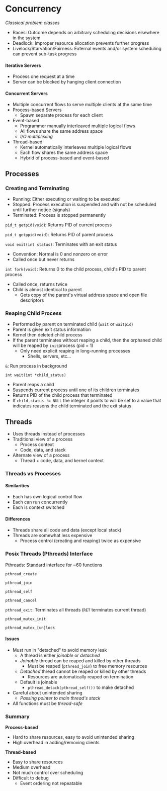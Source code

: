 # Concurrency

_Classical problem classes_

* Races: Outcome depends on arbitrary scheduling decisions elsewhere in the system
* Deadlock: Improper resource allocation prevents further progress
* Livelock/Starvation/Fairness: External events and/or system scheduling can prevent sub-task progress

#### Iterative Servers

* Process one request at a time
* Server can be blocked by hanging client connection

#### Concurrent Servers

* Multiple concurrent flows to serve multiple clients at the same time
* Process-based Servers
  * Spawn separate process for each client
* Event-based
  * Programmer manually interleaved multiple logical flows
  * All flows share the same address space
  * _I/O multiplexing_
* Thread-based
  * Kernel automatically interleaves multiple logical flows
  * Each flow shares the same address space
  * Hybrid of process-based and event-based

## Processes

### Creating and Terminating

* Running: Either executing or waiting to be executed
* Stopped: Process execution is suspended and with not be scheduled until further notice \(signals\)
* Terminated: Process is stopped permanently

`pid_t getpid(void`\): Returns PID of current process

`pid_t getppid(void)`: Returns PID of parent process

`void exit(int status)`: Terminates with an exit status

* Convention: Normal is 0 and nonzero on error
* Called once but never returns

`int fork(void)`: Returns 0 to the child process, child's PID to parent process

* Called once, returns twice
* Child is almost identical to parent
  * Gets copy of the parent's virtual address space and open file descriptors

### Reaping Child Process

* Performed by parent on terminated child \(`wait` or `waitpid`\)
* Parent is given exit status information
* Kernel then deleted child process
* If the parent terminates without reaping a child, then the orphaned child will be reaped by `init`process \(pid = 1\)
  * Only need explicit reaping in long-running processes
    * Shells, servers, etc...

`&`: Run process in background

`int wait(int *child_status)`

* Parent reaps a child
* Suspends current process until one of its children terminates
* Returns PID of the child process that terminated
* If `child_status != NULL` the integer it points to will be set to a value that indicates reasons the child terminated and the exit status

## Threads

* Uses threads instead of processes
* Traditional view of a process
  * Process context
  * Code, data, and stack
* Alternate view of a process
  * Thread + code, data, and kernel context

### Threads vs Processes

#### Similarities

* Each has own logical control flow
* Each can run concurrently
* Each is context switched

#### Differences

* Threads share all code and data \(except local stack\)
* Threads are somewhat less expensive
  * Process control \(creating and reaping\) twice as expensive

### Posix Threads \(Pthreads\) Interface

Pthreads: Standard interface for ~60 functions

`pthread_create`

`pthread_join`

`pthread_self`

`pthread_cancel`

`pthread_exit`: Terminates all threads \(`RET` terminates current thread\)

`pthread_mutex_init`

`pthread_mutex_[un]lock`

#### Issues

* Must run in "detached" to avoid memory leak
  * A thread is either _joinable_ or _detached_
  * _Joinable_ thread can be reaped and killed by other threads
    * Must be reaped \(`pthread_join`\) to free memory resources
  * _Detached_ thread cannot be reaped or killed by other threads
    * Resources are automatically reaped on termination
  * Default is joinable
    * `pthread_detach(pthread_self())` to make detached
* Careful about unintended sharing
  * _Passing pointer to main thread's stack_
* All functions must be _thread-safe_

### Summary

**Process-based**

* Hard to share resources, easy to avoid unintended sharing
* High overhead in adding/removing clients

**Thread-based**

* Easy to share resources
* Medium overhead
* Not much control over scheduling
* Difficult to debug
  * Event ordering not repeatable

